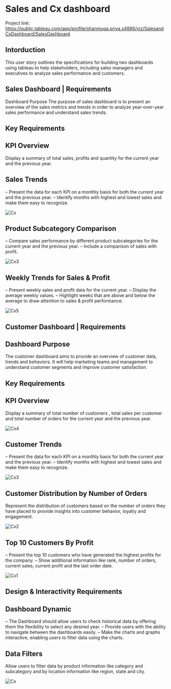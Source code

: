# Sales and Cx dashboard

Project link: https://public.tableau.com/app/profile/shanmuga.priya.s4886/viz/SalesandCxDashboard/SalesDashboard


## Intorduction
This user story outlines the specifications for building two dashboards using tableau to help stakeholders, including sales managers and executives to analyze sales performance and customers. 

## Sales Dashboard | Requirements

Dashboard Purpose
The purpose of sales dashboard is to present an overview of the sales metrics and trends in order to analyze year-over-year sales performance and understand sales trends.

## Key Requirements

## KPI Overview
Display a summary of total sales, profits and quantity for the current year and the previous year.

## Sales Trends
 – Present the data for each KPI on a monthly basis for both the current year and the previous year.
 – Identify months with highest and lowest sales and make them easy to recognize.

 ![Cx](https://github.com/Priyaah13/Tableau-project---Sales-and-Cx-dashboard/blob/main/Cx1.png)
 

## Product Subcategory Comparison
 – Compare sales performance by different product subcategories for the current year and the previous year.
 – Include a comparison of sales with profit.

![Cx3](https://github.com/Priyaah13/Tableau-project---Sales-and-Cx-dashboard/blob/main/Cx2.png)


## Weekly Trends for Sales & Profit
 – Present weekly sales and profit data for the current year.
 – Display the average weekly values.
 – Highlight weeks that are above and below the average to draw attention to sales & profit performance.

 ![Cx5](https://github.com/Priyaah13/Tableau-project---Sales-and-Cx-dashboard/blob/main/Cx3.png)
 

## Customer Dashboard | Requirements
## Dashboard Purpose
The customer dashboard aims to provide an overview of customer data, trends and behaviors. It will help marketing teams and management to understand customer segments and improve customer satisfaction.

## Key Requirements
## KPI Overview
Display a summary of total number of customers , total sales per customer and total number of orders for the current year and the previous year.

![Cx4](https://github.com/Priyaah13/Tableau-project---Sales-and-Cx-dashboard/blob/main/Cx4.png)


## Customer Trends
 – Present the data for each KPI on a monthly basis for both the current year and the previous year.
 – Identify months with highest and lowest sales and make them easy to recognize.

 ![Cx3](https://github.com/Priyaah13/Tableau-project---Sales-and-Cx-dashboard/blob/main/Cx5.png)
 

## Customer Distribution by Number of Orders
Represent the distribution of customers based on the number of orders they have placed to provide insights into customer behavior, loyalty and engagement.

![Cx2](https://github.com/Priyaah13/Tableau-project---Sales-and-Cx-dashboard/blob/main/Cx6.png)


## Top 10 Customers By Profit
 – Present the top 10 customers who have generated the highest profits for the company.
 – Show additional information like rank, number of orders, current sales, current profit and the last order date.

 ![Cx1](https://github.com/Priyaah13/Tableau-project---Sales-and-Cx-dashboard/blob/main/Cx6.png)
 

## Design & Interactivity Requirements
## Dashboard Dynamic
 – The Dashboard should allow users to check historical data by offering them the flexibility to select any desired year.
 – Provide users with the ability to navigate between the dashboards easily.
 – Make the charts and graphs interactive, enabling users to filter data using the charts.

## Data Filters
Allow users to filter data by product information like category and subcategory and by location information like region, state and city.

![Cx](https://github.com/Priyaah13/Tableau-project---Sales-and-Cx-dashboard/blob/main/Cx7.png)
